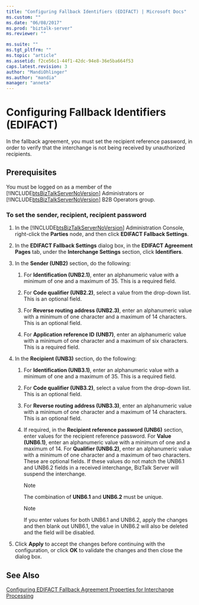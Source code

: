 ```yaml
---
title: "Configuring Fallback Identifiers (EDIFACT) | Microsoft Docs"
ms.custom: ""
ms.date: "06/08/2017"
ms.prod: "biztalk-server"
ms.reviewer: ""

ms.suite: ""
ms.tgt_pltfrm: ""
ms.topic: "article"
ms.assetid: f2ce56c1-44f1-42dc-94e8-36e5ba664f53
caps.latest.revision: 3
author: "MandiOhlinger"
ms.author: "mandia"
manager: "anneta"
---
```

# Configuring Fallback Identifiers (EDIFACT)
In the fallback agreement, you must set the recipient reference password, in order to verify that the interchange is not being received by unauthorized recipients.  
  
## Prerequisites  
 You must be logged on as a member of the [!INCLUDE[btsBizTalkServerNoVersion](../includes/btsbiztalkservernoversion-md.md)] Administrators or [!INCLUDE[btsBizTalkServerNoVersion](../includes/btsbiztalkservernoversion-md.md)] B2B Operators group.  
  
### To set the sender, recipient, recipient password  
  
1. In the [!INCLUDE[btsBizTalkServerNoVersion](../includes/btsbiztalkservernoversion-md.md)] Administration Console, right-click the **Parties** node, and then click **EDIFACT Fallback Settings**.  
  
2. In the **EDIFACT Fallback Settings** dialog box, in the **EDIFACT Agreement Pages** tab, under the **Interchange Settings** section, click **Identifiers**.  
  
3. In the **Sender (UNB2)** section, do the following:  
  
   1.  For **Identification (UNB2.1)**, enter an alphanumeric value with a minimum of one and a maximum of 35. This is a required field.  
  
   2.  For **Code qualifier (UNB2.2)**, select a value from the drop-down list. This is an optional field.  
  
   3.  For **Reverse routing address (UNB2.3)**, enter an alphanumeric value with a minimum of one character and a maximum of 14 characters. This is an optional field.  
  
   4.  For **Application reference ID (UNB7)**, enter an alphanumeric value with a minimum of one character and a maximum of six characters. This is a required field.  
  
4. In the **Recipient (UNB3)** section, do the following:  
  
   1.  For **Identification (UNB3.1)**, enter an alphanumeric value with a minimum of one and a maximum of 35. This is a required field.  
  
   2.  For **Code qualifier (UNB3.2)**, select a value from the drop-down list. This is an optional field.  
  
   3.  For **Reverse routing address (UNB3.3)**, enter an alphanumeric value with a minimum of one character and a maximum of 14 characters. This is an optional field.  
  
   4.  If required, in the **Recipient reference password (UNB6)** section, enter values for the recipient reference password. For **Value (UNB6.1)**, enter an alphanumeric value with a minimum of one and a maximum of 14. For **Qualifier (UNB6.2)**, enter an alphanumeric value with a minimum of one character and a maximum of two characters. These are optional fields. If these values do not match the UNB6.1 and UNB6.2 fields in a received interchange, BizTalk Server will suspend the interchange.  
  
       > [!NOTE]
       >  The combination of **UNB6.1** and **UNB6.2** must be unique.  
  
       > [!NOTE]
       >  If you enter values for both UNB6.1 and UNB6.2, apply the changes and then blank out UNB6.1, the value in UNB6.2 will also be deleted and the field will be disabled.  
  
5. Click **Apply** to accept the changes before continuing with the configuration, or click **OK** to validate the changes and then close the dialog box.  
  
## See Also  
 [Configuring EDIFACT Fallback Agreement Properties for Interchange Processing](../core/configuring-edifact-fallback-agreement-properties-for-interchange-processing.md)